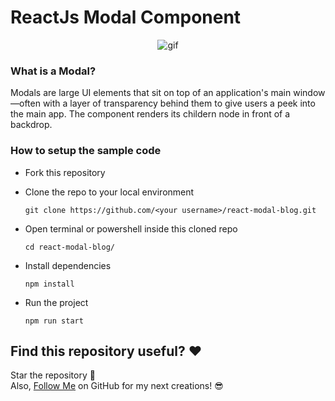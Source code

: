 # ReactJs Modal Component

<div align='center'>
  <img src='https://user-images.githubusercontent.com/54969439/198339110-ce64a7f4-4f92-443f-a0bd-fd0ad321a9c4.gif' alt='gif' />
</div>

### What is a Modal?

Modals are large UI elements that sit on top of an application's main window—often with a layer of transparency behind them to give users a peek into the main app. The component renders its childern node in front of a backdrop. 

### How to setup the sample code

- Fork this repository
- Clone the repo to your local environment
    
  ```code
  git clone https://github.com/<your username>/react-modal-blog.git
  ```
  
- Open terminal or powershell inside this cloned repo
  
  ```code
  cd react-modal-blog/
  ```

- Install dependencies

  ```code
  npm install
  ```
  
- Run the project

  ```code
  npm run start
  ```
  
## Find this repository useful? ❤
Star the repository 🌟  
Also, [Follow Me](https://github.com/k99sharma) on GitHub for my next creations! 😎
